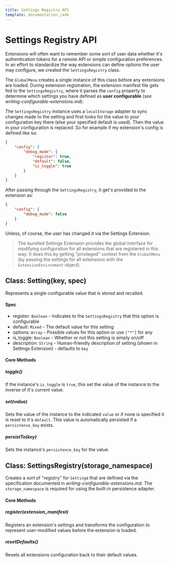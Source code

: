 ```yaml
---
title: Settings Registry API
template: documentation.jade
---
```


Settings Registry API
=====================

Extensions will often want to remember some sort of user data whether it's authentication tokens for a remote API or simple configuration preferences. In an effort to standardize the way extensions can define options the user may configure, we created the `SettingsRegistry` class.

The `GlobalMenu` creates a single instance of this class before any extensions are loaded. During extension registration, the extension manifest file gets fed to the `SettingsRegistry`, where it parses the `config` property to determine which settings you have defined as **user configurable** (*see writing-configurable-extensions.md*). 

The `SettingsRegistry` instance uses a `localStorage` adapter to sync changes made to the setting and first looks for the value to your configuration key there (else your specified default is used). Then the value in your configuration is replaced. So for example if my extension's config is defined like so:

```json
{
    "config": {
        "debug_mode": {
            "register": true,
            "default": false,
            "is_toggle": true
        }
    }
}
```

After passing through the `SettingsRegistry`, it get's provided to the extension as:

```json
{
    "config": {
        "debug_mode": false
    }
}
```

Unless, of course, the user has changed it via the Settings Extension. 

> The bundled Settings Extension provides the global interface for modifying configuration for all extensions that are registered in this way. It does this by getting "privileged" context from the `GlobalMenu` (by passing the settings for all extensions with the `ExtensionEnvironment` object).

## Class: Setting(key, spec)

Represents a single configurable value that is stored and recalled.

#### Spec

* register: `Boolean` - Indicates to the `SettingsRegistry` that this option is configurable
* default: `Mixed` - The default value for this setting
* options: `Array` - Possible values for this option or use `["*"]` for any
* is_toggle: `Boolean` - Whether or not this setting is simply on/off
* description: `String` - Human-friendly description of setting (shown in Settings Extension) - defaults to `key`

#### Core Methods

##### toggle()

If the instance's `is_toggle` is `true`, this set the value of the instance to the inverse of it's current value.

##### set(value)

Sets the value of the instance to the indicated `value` or if none is specified it is reset to it's `default`. This value is automatically persisted if a `persistence_key` exists.

##### persistTo(key)

Sets the instance's `persistence_key` for the value.


## Class: SettingsRegistry(storage_namespace)

Creates a sort of "registry" for `Setting`s that are defined via the specification documented in *writing-configurable-extensions.md*. The `storage_namespace` is required for using the built-in persistence adapter.

#### Core Methods

##### register(extension_manifest)

Registers an extension's settings and transforms the configuration to represent user-modified values before the extension is loaded.

##### resetDefaults()

Resets all extensions configuration back to their default values.
